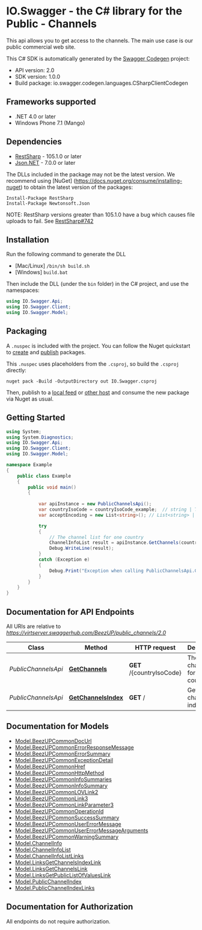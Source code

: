 # IO.Swagger - the C# library for the Public - Channels

This api allows you to get access to the channels. The main use case is our public commercial web site.

This C# SDK is automatically generated by the [Swagger Codegen](https://github.com/swagger-api/swagger-codegen) project:

- API version: 2.0
- SDK version: 1.0.0
- Build package: io.swagger.codegen.languages.CSharpClientCodegen

<a name="frameworks-supported"></a>
## Frameworks supported
- .NET 4.0 or later
- Windows Phone 7.1 (Mango)

<a name="dependencies"></a>
## Dependencies
- [RestSharp](https://www.nuget.org/packages/RestSharp) - 105.1.0 or later
- [Json.NET](https://www.nuget.org/packages/Newtonsoft.Json/) - 7.0.0 or later

The DLLs included in the package may not be the latest version. We recommend using [NuGet] (https://docs.nuget.org/consume/installing-nuget) to obtain the latest version of the packages:
```
Install-Package RestSharp
Install-Package Newtonsoft.Json
```

NOTE: RestSharp versions greater than 105.1.0 have a bug which causes file uploads to fail. See [RestSharp#742](https://github.com/restsharp/RestSharp/issues/742)

<a name="installation"></a>
## Installation
Run the following command to generate the DLL
- [Mac/Linux] `/bin/sh build.sh`
- [Windows] `build.bat`

Then include the DLL (under the `bin` folder) in the C# project, and use the namespaces:
```csharp
using IO.Swagger.Api;
using IO.Swagger.Client;
using IO.Swagger.Model;
```

<a name="packaging"></a>
## Packaging

A `.nuspec` is included with the project. You can follow the Nuget quickstart to [create](https://docs.microsoft.com/en-us/nuget/quickstart/create-and-publish-a-package#create-the-package) and [publish](https://docs.microsoft.com/en-us/nuget/quickstart/create-and-publish-a-package#publish-the-package) packages.

This `.nuspec` uses placeholders from the `.csproj`, so build the `.csproj` directly:

```
nuget pack -Build -OutputDirectory out IO.Swagger.csproj
```

Then, publish to a [local feed](https://docs.microsoft.com/en-us/nuget/hosting-packages/local-feeds) or [other host](https://docs.microsoft.com/en-us/nuget/hosting-packages/overview) and consume the new package via Nuget as usual.

<a name="getting-started"></a>
## Getting Started

```csharp
using System;
using System.Diagnostics;
using IO.Swagger.Api;
using IO.Swagger.Client;
using IO.Swagger.Model;

namespace Example
{
    public class Example
    {
        public void main()
        {
            
            var apiInstance = new PublicChannelsApi();
            var countryIsoCode = countryIsoCode_example;  // string | The country iso code alpha 3 based on this: https://en.wikipedia.org/wiki/ISO_3166-1_alpha-3#Decoding_table \\ To know which country are available you have to use the operation: GetChannelsByCountry 
            var acceptEncoding = new List<string>(); // List<string> | Allows the client to indicate wether it accepts a compressed encoding to reduce traffic size.

            try
            {
                // The channel list for one country
                ChannelInfoList result = apiInstance.GetChannels(countryIsoCode, acceptEncoding);
                Debug.WriteLine(result);
            }
            catch (Exception e)
            {
                Debug.Print("Exception when calling PublicChannelsApi.GetChannels: " + e.Message );
            }
        }
    }
}
```

<a name="documentation-for-api-endpoints"></a>
## Documentation for API Endpoints

All URIs are relative to *https://virtserver.swaggerhub.com/BeezUP/public_channels/2.0*

Class | Method | HTTP request | Description
------------ | ------------- | ------------- | -------------
*PublicChannelsApi* | [**GetChannels**](docs/PublicChannelsApi.md#getchannels) | **GET** /{countryIsoCode} | The channel list for one country
*PublicChannelsApi* | [**GetChannelsIndex**](docs/PublicChannelsApi.md#getchannelsindex) | **GET** / | Get public channel index


<a name="documentation-for-models"></a>
## Documentation for Models

 - [Model.BeezUPCommonDocUrl](docs/BeezUPCommonDocUrl.md)
 - [Model.BeezUPCommonErrorResponseMessage](docs/BeezUPCommonErrorResponseMessage.md)
 - [Model.BeezUPCommonErrorSummary](docs/BeezUPCommonErrorSummary.md)
 - [Model.BeezUPCommonExceptionDetail](docs/BeezUPCommonExceptionDetail.md)
 - [Model.BeezUPCommonHref](docs/BeezUPCommonHref.md)
 - [Model.BeezUPCommonHttpMethod](docs/BeezUPCommonHttpMethod.md)
 - [Model.BeezUPCommonInfoSummaries](docs/BeezUPCommonInfoSummaries.md)
 - [Model.BeezUPCommonInfoSummary](docs/BeezUPCommonInfoSummary.md)
 - [Model.BeezUPCommonLOVLink2](docs/BeezUPCommonLOVLink2.md)
 - [Model.BeezUPCommonLink3](docs/BeezUPCommonLink3.md)
 - [Model.BeezUPCommonLinkParameter3](docs/BeezUPCommonLinkParameter3.md)
 - [Model.BeezUPCommonOperationId](docs/BeezUPCommonOperationId.md)
 - [Model.BeezUPCommonSuccessSummary](docs/BeezUPCommonSuccessSummary.md)
 - [Model.BeezUPCommonUserErrorMessage](docs/BeezUPCommonUserErrorMessage.md)
 - [Model.BeezUPCommonUserErrorMessageArguments](docs/BeezUPCommonUserErrorMessageArguments.md)
 - [Model.BeezUPCommonWarningSummary](docs/BeezUPCommonWarningSummary.md)
 - [Model.ChannelInfo](docs/ChannelInfo.md)
 - [Model.ChannelInfoList](docs/ChannelInfoList.md)
 - [Model.ChannelInfoListLinks](docs/ChannelInfoListLinks.md)
 - [Model.LinksGetChannelsIndexLink](docs/LinksGetChannelsIndexLink.md)
 - [Model.LinksGetChannelsLink](docs/LinksGetChannelsLink.md)
 - [Model.LinksGetPublicListOfValuesLink](docs/LinksGetPublicListOfValuesLink.md)
 - [Model.PublicChannelIndex](docs/PublicChannelIndex.md)
 - [Model.PublicChannelIndexLinks](docs/PublicChannelIndexLinks.md)


<a name="documentation-for-authorization"></a>
## Documentation for Authorization

All endpoints do not require authorization.
